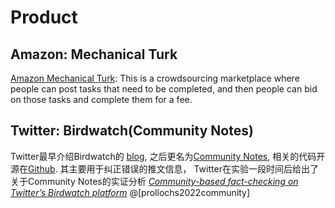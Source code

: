 # Product

## Amazon: Mechanical Turk
[Amazon Mechanical Turk](https://www.mturk.com/): This is a crowdsourcing marketplace where people can post tasks
that need to be completed, and then people can bid on those tasks and complete them for a fee.

## Twitter: Birdwatch(Community Notes)
Twitter最早介绍Birdwatch的
[blog](https://blog.twitter.com/en_us/topics/product/2021/introducing-birdwatch-a-community-based-approach-to-misinformation),
之后更名为[Community Notes](https://communitynotes.twitter.com/guide/en), 相关的代码开源在[Github](https://github.com/twitter/communitynotes).
其主要用于纠正错误的推文信息， Twitter在实验一段时间后给出了关于Community Notes的实证分析
[*Community-based fact-checking on Twitter’s Birdwatch platform*](https://cdn.aaai.org/ojs/19335/19335-28-23348-1-2-20220531.pdf)
@[prollochs2022community]

